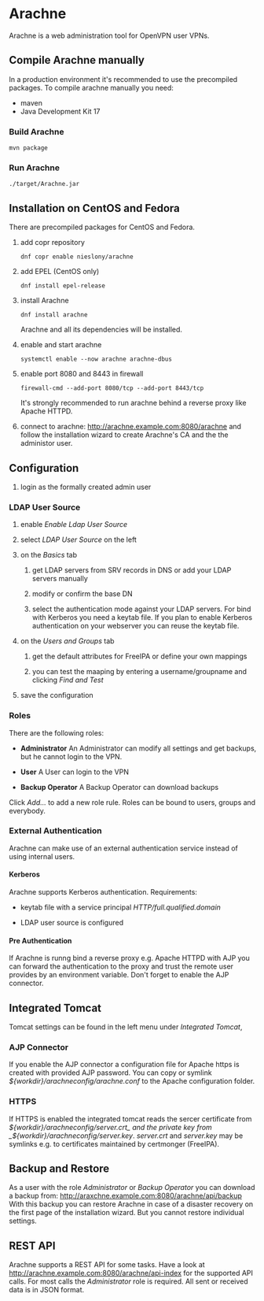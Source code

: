 # Arachne
Arachne is a web administration tool for OpenVPN user VPNs.

## Compile Arachne manually

In a production environment it's recommended to use the precompiled packages. To
compile arachne manually you need:
  - maven
  - Java Development Kit 17

### Build Arachne
    mvn package

### Run Arachne
    ./target/Arachne.jar

## Installation on CentOS and Fedora

There are precompiled packages for CentOS and Fedora.

1. add copr repository

       dnf copr enable nieslony/arachne

1. add EPEL (CentOS only)

       dnf install epel-release

1. install Arachne

       dnf install arachne

    Arachne and all its dependencies will be installed.

1. enable and start arachne

       systemctl enable --now arachne arachne-dbus

1. enable port 8080 and 8443 in firewall

       firewall-cmd --add-port 8080/tcp --add-port 8443/tcp

    It's strongly recommended to run arachne behind a reverse proxy like
    Apache HTTPD.

1. connect to arachne: http://arachne.example.com:8080/arachne and follow the
   installation wizard to create Arachne's CA and the the administor user.

## Configuration

1. login as the formally created admin user

### LDAP User Source

1. enable _Enable Ldap User Source_

1. select _LDAP User Source_ on the left

1. on the _Basics_ tab

   1. get LDAP servers from SRV records in DNS or add your LDAP servers manually

   1. modify or confirm the base DN

   1. select the authentication mode against your LDAP servers. For bind with
      Kerberos you need a keytab file. If you plan to enable Kerberos
      authentication on your webserver you can reuse the keytab file.

1. on the _Users and Groups_ tab

   1. get the default attributes for FreeIPA or define your own mappings

   1. you can test the maaping by entering a username/groupname and clicking
      _Find and Test_

1. save the configuration

### Roles

There are the following roles:

- __Administrator__ An Administrator can modify all settings and get backups,
  but he cannot login to the VPN.

- __User__ A User can login to the VPN

- __Backup Operator__ A Backup Operator can download backups

Click _Add..._ to add a new role rule. Roles can be bound to users, groups and
everybody.

### External Authentication

Arachne can make use of an external authentication service instead of using
internal users.

#### Kerberos

Arachne supports Kerberos authentication. Requirements:

- keytab file with a service principal _HTTP/full.qualified.domain_

-  LDAP user source is configured

#### Pre Authentication

If Arachne is runng bind a reverse proxy e.g. Apache HTTPD with AJP you can
forward the authentication to the proxy and trust the remote user provides by an
environment variable. Don't forget to enable the AJP connector.

## Integrated Tomcat

Tomcat settings can be found in the left menu under _Integrated Tomcat_,

### AJP Connector

If you enable the AJP connector a configuration file for Apache https is
created with provided AJP password. You can copy or symlink
_${workdir}/arachneconfig/arachne.conf_ to the Apache configuration folder.

### HTTPS

If HTTPS is enabled the integrated tomcat reads the sercer certificate from
_${workdir}/arachneconfig/server.crt_ and the private key from
_${workdir}/arachneconfig/server.key_. _server.crt_ and _server.key_ may be
symlinks e.g. to certificates maintained by certmonger (FreeIPA).

## Backup and Restore

As a user with the role _Administrator_ or _Backup Operator_ you can download
a backup from: http://araxchne.example.com:8080/arachne/api/backup With this
backup you can restore Arachne in case of a disaster recovery on the first page
of the installation wizard. But you cannot restore individual settings.

## REST API

Arachne supports a REST API for some tasks. Have a look at
http://arachne.example.com:8080/arachne/api-index for the supported API calls.
For most calls the _Administrator_ role is required. All sent or received data
is in JSON format.
